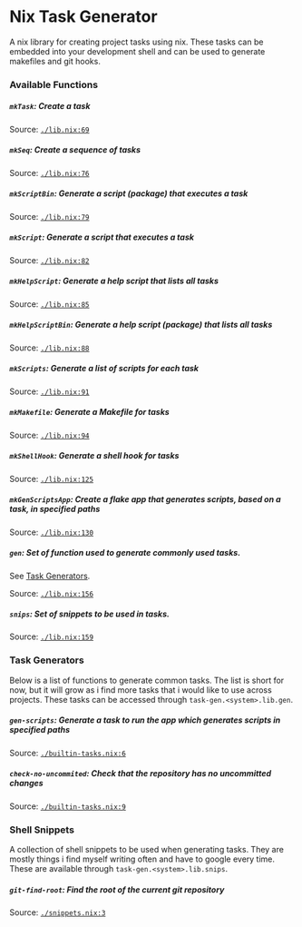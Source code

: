 # Nix Task Generator
A nix library for creating project tasks using nix. These tasks can be embedded into your development shell and can be used to generate makefiles and git hooks.


### Available Functions
##### `mkTask`: Create a task

Source: [`./lib.nix:69`](./lib.nix?plain=1#L69)


##### `mkSeq`: Create a sequence of tasks

Source: [`./lib.nix:76`](./lib.nix?plain=1#L76)


##### `mkScriptBin`: Generate a script (package) that executes a task

Source: [`./lib.nix:79`](./lib.nix?plain=1#L79)


##### `mkScript`: Generate a script that executes a task

Source: [`./lib.nix:82`](./lib.nix?plain=1#L82)


##### `mkHelpScript`: Generate a help script that lists all tasks

Source: [`./lib.nix:85`](./lib.nix?plain=1#L85)


##### `mkHelpScriptBin`: Generate a help script (package) that lists all tasks

Source: [`./lib.nix:88`](./lib.nix?plain=1#L88)


##### `mkScripts`: Generate a list of scripts for each task

Source: [`./lib.nix:91`](./lib.nix?plain=1#L91)


##### `mkMakefile`: Generate a Makefile for tasks

Source: [`./lib.nix:94`](./lib.nix?plain=1#L94)


##### `mkShellHook`: Generate a shell hook for tasks

Source: [`./lib.nix:125`](./lib.nix?plain=1#L125)


##### `mkGenScriptsApp`: Create a flake app that generates scripts, based on a task, in specified paths

Source: [`./lib.nix:130`](./lib.nix?plain=1#L130)


##### `gen`: Set of function used to generate commonly used tasks.
See [Task Generators](#task-generators).

Source: [`./lib.nix:156`](./lib.nix?plain=1#L156)


##### `snips`: Set of snippets to be used in tasks.

Source: [`./lib.nix:159`](./lib.nix?plain=1#L159)

### Task Generators
Below is a list of functions to generate common tasks. The list is short for now, but it will grow as i find more tasks that i would like to use across projects. These tasks can be accessed through `task-gen.<system>.lib.gen`.

##### `gen-scripts`: Generate a task to run the app which generates scripts in specified paths

Source: [`./builtin-tasks.nix:6`](./builtin-tasks.nix?plain=1#L6)


##### `check-no-uncommited`: Check that the repository has no uncommitted changes

Source: [`./builtin-tasks.nix:9`](./builtin-tasks.nix?plain=1#L9)

### Shell Snippets
A collection of shell snippets to be used when generating tasks. They are mostly things i find myself writing often and have to google every time. These are available through `task-gen.<system>.lib.snips`.

##### `git-find-root`: Find the root of the current git repository

Source: [`./snippets.nix:3`](./snippets.nix?plain=1#L3)
